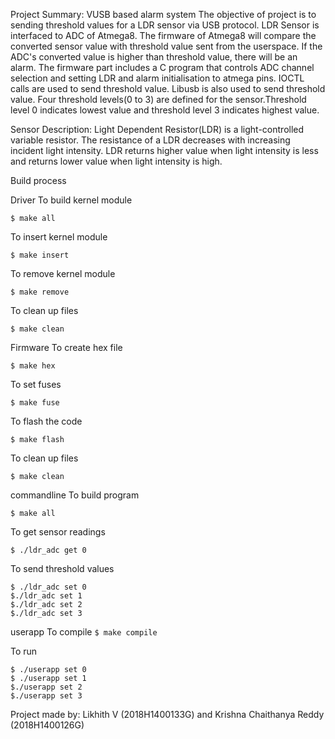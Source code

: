 Project Summary: 
VUSB based alarm system
The objective of project is to sending threshold values for a LDR sensor via USB protocol. LDR Sensor is interfaced to ADC of Atmega8. The firmware of Atmega8 will compare the converted sensor value with threshold value sent from the userspace. If the ADC's converted value is higher than threshold value, there will be an alarm. The firmware part includes a C program that controls ADC channel selection and setting LDR and alarm initialisation to atmega pins. IOCTL calls are used to send threshold value. Libusb is also used to send threshold value. Four threshold levels(0 to 3) are defined for the sensor.Threshold level 0 indicates lowest value and threshold level 3 indicates highest value. 

Sensor Description:
Light Dependent Resistor(LDR) is a light-controlled variable resistor. The resistance of a LDR decreases with increasing incident light intensity.
LDR returns higher value when light intensity is less and returns lower value when light intensity is high. 

Build process

Driver
To build kernel module

`$ make all`

To insert kernel module

`$ make insert`

To remove kernel module

`$ make remove`

To clean up files

`$ make clean`

Firmware
To create hex file

`$ make hex`

To set fuses

`$ make fuse`

To flash the code

`$ make flash`

To clean up files

`$ make clean`

commandline
To build program

`$ make all`

To get sensor readings

`$ ./ldr_adc get 0`

To send threshold values
```
$ ./ldr_adc set 0
$./ldr_adc set 1
$./ldr_adc set 2
$./ldr_adc set 3
```

userapp
To compile
`$ make compile`

To run
```
$ ./userapp set 0
$ ./userapp set 1
$./userapp set 2
$./userapp set 3
```

Project made by: Likhith V (2018H1400133G) and Krishna Chaithanya Reddy (2018H1400126G)














